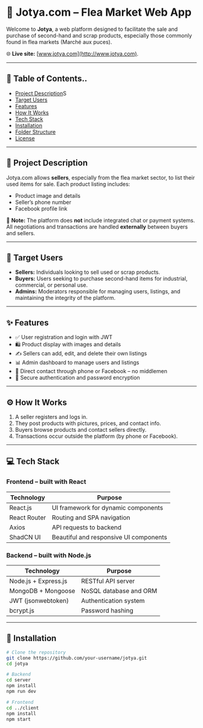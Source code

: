 # 🛒 Jotya.com – Flea Market Web App

Welcome to **Jotya**, a web platform designed to facilitate the sale and purchase of second-hand and scrap products, especially those commonly found in flea markets (Marché aux puces).

🌐 **Live site:** [www.jotya.com](http://www.jotya.com).

---

## 📌 Table of Contents..

- [Project Description](#-project-description)S
- [Target Users](#-target-users)
- [Features](#-features)
- [How It Works](#-how-it-works)
- [Tech Stack](#-tech-stack)
- [Installation](#-installation)
- [Folder Structure](#-folder-structure)
- [License](#-license)

---

## 📖 Project Description

Jotya.com allows **sellers**, especially from the flea market sector, to list their used items for sale. Each product listing includes:

- Product image and details
- Seller’s phone number
- Facebook profile link

🔔 **Note:** The platform does **not** include integrated chat or payment systems. All negotiations and transactions are handled **externally** between buyers and sellers.

---

## 🎯 Target Users

- **Sellers:** Individuals looking to sell used or scrap products.
- **Buyers:** Users seeking to purchase second-hand items for industrial, commercial, or personal use.
- **Admins:** Moderators responsible for managing users, listings, and maintaining the integrity of the platform.

---

## ✨ Features

- ✅ User registration and login with JWT
- 🛍️ Product display with images and details
- ✍️ Sellers can add, edit, and delete their own listings
- 📊 Admin dashboard to manage users and listings
- 🔗 Direct contact through phone or Facebook – no middlemen
- 🔐 Secure authentication and password encryption

---

## ⚙️ How It Works

1. A seller registers and logs in.
2. They post products with pictures, prices, and contact info.
3. Buyers browse products and contact sellers directly.
4. Transactions occur outside the platform (by phone or Facebook).

---

## 💻 Tech Stack

### Frontend – built with React

| Technology     | Purpose                               |
|----------------|----------------------------------------|
| React.js       | UI framework for dynamic components    |
| React Router   | Routing and SPA navigation             |
| Axios          | API requests to backend                |
| ShadCN UI      | Beautiful and responsive UI components |

### Backend – built with Node.js

| Technology     | Purpose                               |
|----------------|----------------------------------------|
| Node.js + Express.js | RESTful API server             |
| MongoDB + Mongoose  | NoSQL database and ORM         |
| JWT (jsonwebtoken)  | Authentication system           |
| bcrypt.js           | Password hashing                |

---

## 🚀 Installation

```bash
# Clone the repository
git clone https://github.com/your-username/jotya.git
cd jotya

# Backend
cd server
npm install
npm run dev

# Frontend
cd ../client
npm install
npm start
